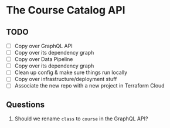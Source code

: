 # The Course Catalog API

## TODO
- [ ] Copy over GraphQL API
- [ ] Copy over its dependency graph
- [ ] Copy over Data Pipeline
- [ ] Copy over its dependency graph
- [ ] Clean up config & make sure things run locally
- [ ] Copy over infrastructure/deployment stuff
- [ ] Associate the new repo with a new project in Terraform Cloud

## Questions
1. Should we rename `class` to `course` in the GraphQL API?
